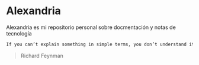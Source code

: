 # Alexandria

Alexandria es mi repositorio personal sobre docmentación y notas de tecnología

```bash
If you can’t explain something in simple terms, you don’t understand it.
```

> Richard Feynman
